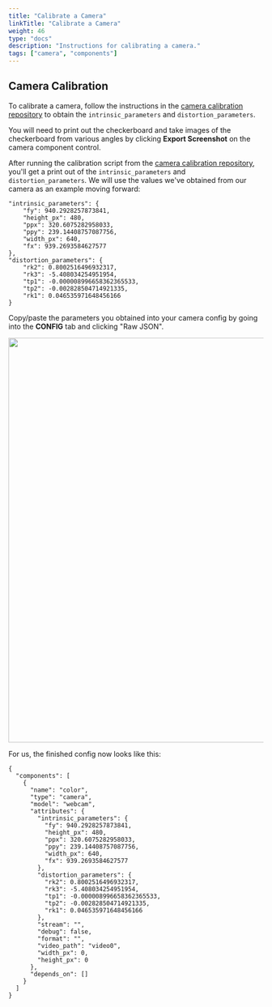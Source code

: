 ```yaml
---
title: "Calibrate a Camera"
linkTitle: "Calibrate a Camera"
weight: 46
type: "docs"
description: "Instructions for calibrating a camera."
tags: ["camera", "components"]
---
```

## Camera Calibration

To calibrate a camera, follow the instructions in the [camera calibration repository](https://github.com/viam-labs/camera-calibration) to obtain the `intrinsic_parameters` and `distortion_parameters`.

You will need to print out the checkerboard and take images of the checkerboard from various angles by clicking **Export Screenshot** on the camera component control.

After running the calibration script from the [camera calibration repository](https://github.com/viam-labs/camera-calibration), you'll get a print out of the `intrinsic_parameters` and `distortion_parameters`. We will use the values we've obtained from our camera as an example moving forward:

```json-viam {class="line-numbers linkable-line-numbers"}
"intrinsic_parameters": {
    "fy": 940.2928257873841,
    "height_px": 480,
    "ppx": 320.6075282958033,
    "ppy": 239.14408757087756,
    "width_px": 640,
    "fx": 939.2693584627577
},
"distortion_parameters": {
    "rk2": 0.8002516496932317,
    "rk3": -5.408034254951954,
    "tp1": -0.000008996658362365533,
    "tp2": -0.002828504714921335,
    "rk1": 0.046535971648456166
}
```

Copy/paste the parameters you obtained into your camera config by going into the **CONFIG** tab and clicking "Raw JSON".

<img src="../img/configure-a-camera/04_camera_tutorial_copy_paste.png" width="800px"><br>

For us, the finished config now looks like this:

```json-viam {class="line-numbers linkable-line-numbers"}
{
  "components": [
    {
      "name": "color",
      "type": "camera",
      "model": "webcam",
      "attributes": {
        "intrinsic_parameters": {
          "fy": 940.2928257873841,
          "height_px": 480,
          "ppx": 320.6075282958033,
          "ppy": 239.14408757087756,
          "width_px": 640,
          "fx": 939.2693584627577
        },
        "distortion_parameters": {
          "rk2": 0.8002516496932317,
          "rk3": -5.408034254951954,
          "tp1": -0.000008996658362365533,
          "tp2": -0.002828504714921335,
          "rk1": 0.046535971648456166
        },
        "stream": "",
        "debug": false,
        "format": "",
        "video_path": "video0",
        "width_px": 0,
        "height_px": 0
      },
      "depends_on": []
    }
  ]
}
```
